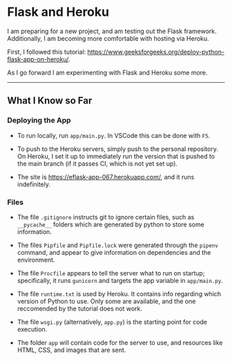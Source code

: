 
# Flask and Heroku

I am preparing for a new project, and am testing out the Flask framework.
Additionally, I am becoming more comfortable with hosting via Heroku.

First, I followed this tutorial: https://www.geeksforgeeks.org/deploy-python-flask-app-on-heroku/.

As I go forward I am experimenting with Flask and Heroku some more.

---

## What I Know so Far

### Deploying the App

- To run locally, run `app/main.py`. In VSCode this can be done with `F5`.

- To push to the Heroku servers, simply push to the personal repository. On
  Heroku, I set it up to immediately run the version that is pushed to the main
  branch (if it passes CI, which is not yet set up).

- The site is https://eflask-app-067.herokuapp.com/, and it runs indefinitely.

### Files

- The file `.gitignore` instructs git to ignore certain files, such as 
  `__pycache__` folders which are generated by python to store some information.

- The files `Pipfile` and `Pipfile.lock` were generated through the `pipenv` 
  command, and appear to give information on dependencies and the environment.

- The file `Procfile` appears to tell the server what to run on startup; 
  specifically, it runs `gunicorn` and targets the app variable in `app/main.py`.

- The file `runtime.txt` is used by Heroku. It contains info regarding which
  version of Python to use. Only some are available, and the one reccomended by
  the tutorial does not work.

- The file `wsgi.py` (alternatively, `app.py`) is the starting point for code 
  execution.

- The folder `app` will contain code for the server to use, and resources like 
  HTML, CSS, and images that are sent.
